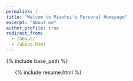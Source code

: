 ```yaml
---
permalink: /
title: "Welcom to Miaohui's Personal Homepage"
excerpt: "About me"
author_profile: true
redirect_from: 
  - /about/
  - /about.html
---
```

{% include base_path %}
  <ul>
  {% include resume.html %}
  </ul>


